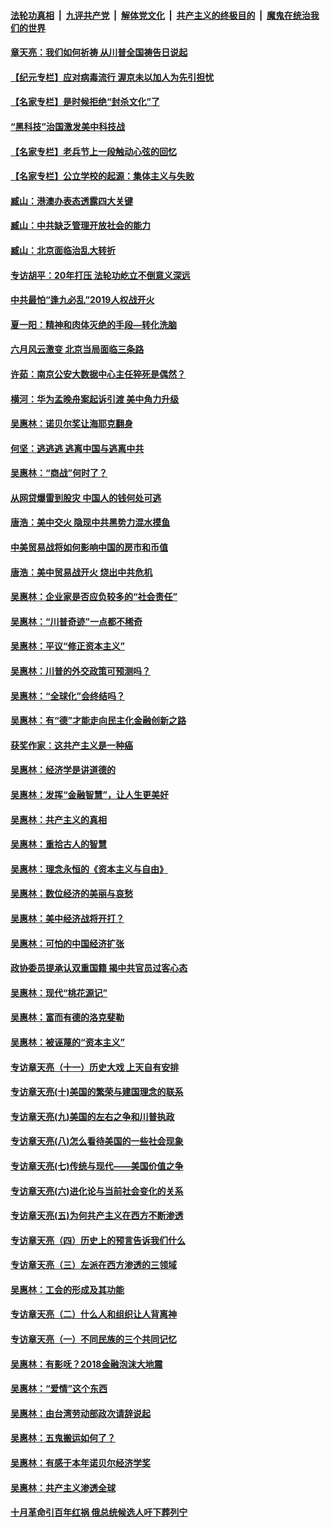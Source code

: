 

####  [法轮功真相](../../../../basic/blob/master/README.md?t=06220831) &nbsp;|&nbsp; [九评共产党](../../../../9ping.md/blob/master/README.md?t=06220831) &nbsp;|&nbsp; [解体党文化](../../../../jtdwh.md/blob/master/README.md?t=06220831)  &nbsp;|&nbsp; [共产主义的终极目的](../../../../gczydzjmd.md/blob/master/README.md?t=06220831) &nbsp;|&nbsp; [魔鬼在统治我们的世界](../../../../mgztzwmdsj.md/blob/master/README.md?t=06220831) 

#### [章天亮：我们如何祈祷 从川普全国祷告日说起](../pages/nsc423/n11944627.md?t=06220831) 

#### [【纪元专栏】应对病毒流行 渥京未以加人为先引担忧](../pages/nsc423/n11875714.md?t=06220831) 

#### [【名家专栏】是时候拒绝“封杀文化”了](../pages/nsc423/n11814093.md?t=06220831) 

#### [“黑科技”治国激发美中科技战](../pages/nsc423/n11638056.md?t=06220831) 

#### [【名家专栏】老兵节上一段触动心弦的回忆](../pages/nsc423/n11646016.md?t=06220831) 

#### [【名家专栏】公立学校的起源：集体主义与失败](../pages/nsc423/n11601833.md?t=06220831) 

#### [臧山：港澳办表态透露四大关键](../pages/nsc423/n11421628.md?t=06220831) 

#### [臧山：中共缺乏管理开放社会的能力](../pages/nsc423/n11407457.md?t=06220831) 

#### [臧山：北京面临治乱大转折](../pages/nsc423/n11406895.md?t=06220831) 

#### [专访胡平：20年打压 法轮功屹立不倒意义深远](../pages/nsc423/n11398800.md?t=06220831) 

#### [中共最怕“逢九必乱”2019人权战开火](../pages/nsc423/n11385248.md?t=06220831) 

#### [夏一阳：精神和肉体灭绝的手段—转化洗脑](../pages/nsc423/n11368250.md?t=06220831) 

#### [六月风云激变 北京当局面临三条路](../pages/nsc423/n11313668.md?t=06220831) 

#### [许茹：南京公安大数据中心主任猝死是偶然？](../pages/nsc423/n11064744.md?t=06220831) 

#### [横河：华为孟晚舟案起诉引渡 美中角力升级](../pages/nsc423/n11027230.md?t=06220831) 

#### [吴惠林：诺贝尔奖让海耶克翻身](../pages/nsc423/n10890049.md?t=06220831) 

#### [何坚：逃逃逃 逃离中国与逃离中共](../pages/nsc423/n10592891.md?t=06220831) 

#### [吴惠林：“商战”何时了？](../pages/nsc423/n10573558.md?t=06220831) 

#### [从网贷爆雷到股灾 中国人的钱何处可逃](../pages/nsc423/n10572800.md?t=06220831) 

#### [唐浩：美中交火 隐现中共黑势力混水摸鱼](../pages/nsc423/n10544040.md?t=06220831) 

#### [中美贸易战将如何影响中国的房市和币值](../pages/nsc423/n10543697.md?t=06220831) 

#### [唐浩：美中贸易战开火 烧出中共危机](../pages/nsc423/n10540126.md?t=06220831) 

#### [吴惠林：企业家是否应负较多的“社会责任”](../pages/nsc423/n10535022.md?t=06220831) 

#### [吴惠林：“川普奇迹”一点都不稀奇](../pages/nsc423/n10512808.md?t=06220831) 

#### [吴惠林：平议“修正资本主义”](../pages/nsc423/n10495724.md?t=06220831) 

#### [吴惠林：川普的外交政策可预测吗？](../pages/nsc423/n10462387.md?t=06220831) 

#### [吴惠林：“全球化”会终结吗？](../pages/nsc423/n10452838.md?t=06220831) 

#### [吴惠林：有“德”才能走向民主化金融创新之路](../pages/nsc423/n10432292.md?t=06220831) 

#### [获奖作家：这共产主义是一种癌](../pages/nsc423/n10431541.md?t=06220831) 

#### [吴惠林：经济学是讲道德的](../pages/nsc423/n10398014.md?t=06220831) 

#### [吴惠林：发挥“金融智慧”，让人生更美好](../pages/nsc423/n10375019.md?t=06220831) 

#### [吴惠林：共产主义的真相](../pages/nsc423/n10351394.md?t=06220831) 

#### [吴惠林：重拾古人的智慧](../pages/nsc423/n10337691.md?t=06220831) 

#### [吴惠林：理念永恒的《资本主义与自由》](../pages/nsc423/n10316274.md?t=06220831) 

#### [吴惠林：数位经济的美丽与哀愁](../pages/nsc423/n10292946.md?t=06220831) 

#### [吴惠林：美中经济战将开打？](../pages/nsc423/n10258825.md?t=06220831) 

#### [吴惠林：可怕的中国经济扩张](../pages/nsc423/n10219147.md?t=06220831) 

#### [政协委员提承认双重国籍 揭中共官员过客心态](../pages/nsc423/n10208809.md?t=06220831) 

#### [吴惠林：现代“桃花源记”](../pages/nsc423/n10185234.md?t=06220831) 

#### [吴惠林：富而有德的洛克斐勒](../pages/nsc423/n10142264.md?t=06220831) 

#### [吴惠林：被诬蔑的“资本主义”](../pages/nsc423/n10124816.md?t=06220831) 

#### [专访章天亮（十一）历史大戏 上天自有安排](../pages/nsc423/n10094905.md?t=06220831) 

#### [专访章天亮(十)美国的繁荣与建国理念的联系](../pages/nsc423/n10094899.md?t=06220831) 

#### [专访章天亮(九)美国的左右之争和川普执政](../pages/nsc423/n10094889.md?t=06220831) 

#### [专访章天亮(八)怎么看待美国的一些社会现象](../pages/nsc423/n10094857.md?t=06220831) 

#### [专访章天亮(七)传统与现代——美国价值之争](../pages/nsc423/n10093140.md?t=06220831) 

#### [专访章天亮(六)进化论与当前社会变化的关系](../pages/nsc423/n10092036.md?t=06220831) 

#### [专访章天亮(五)为何共产主义在西方不断渗透](../pages/nsc423/n10083620.md?t=06220831) 

#### [专访章天亮（四）历史上的预言告诉我们什么](../pages/nsc423/n10083606.md?t=06220831) 

#### [专访章天亮（三）左派在西方渗透的三领域](../pages/nsc423/n10081115.md?t=06220831) 

#### [吴惠林：工会的形成及其功能](../pages/nsc423/n10080633.md?t=06220831) 

#### [专访章天亮（二）什么人和组织让人背离神](../pages/nsc423/n10076637.md?t=06220831) 

#### [专访章天亮（一）不同民族的三个共同记忆](../pages/nsc423/n10074188.md?t=06220831) 

#### [吴惠林：有影呒？2018金融泡沫大地震](../pages/nsc423/n10040534.md?t=06220831) 

#### [吴惠林：“爱情”这个东西](../pages/nsc423/n10019423.md?t=06220831) 

#### [吴惠林：由台湾劳动部政次请辞说起](../pages/nsc423/n9979679.md?t=06220831) 

#### [吴惠林：五鬼搬运如何了？](../pages/nsc423/n9925338.md?t=06220831) 

#### [吴惠林：有感于本年诺贝尔经济学奖](../pages/nsc423/n9871883.md?t=06220831) 

#### [吴惠林：共产主义渗透全球](../pages/nsc423/n9812748.md?t=06220831) 

#### [十月革命引百年红祸 俄总统候选人吁下葬列宁](../pages/nsc423/n9810182.md?t=06220831) 

